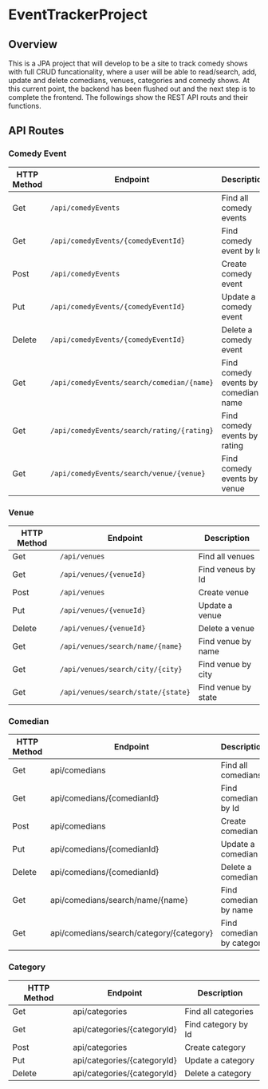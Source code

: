 # EventTrackerProject

## Overview
This is a JPA project that will develop to be a site to track comedy shows with full CRUD funcationality, where a user will be able to read/search, add, update and delete comedians, venues, categories and comedy shows. At this current point, the backend has been flushed out and the next step is to complete the frontend. The followings show the REST API routs and their functions.

## API Routes

### Comedy Event
| HTTP Method |               Endpoint             		 | Description                           |
|-------------|------------------------------------------|---------------------------------------|
|    Get      |  `/api/comedyEvents`                       | Find all comedy events                |
|    Get      |  `/api/comedyEvents/{comedyEventId}`        | Find comedy event by Id               |    
|    Post     |  `/api/comedyEvents`                       | Create comedy event                   |   
|    Put      |  `/api/comedyEvents/{comedyEventId}`       | Update a comedy event                 | 
|   Delete    |  `/api/comedyEvents/{comedyEventId}`      | Delete a comedy event                 | 
|    Get      |  `/api/comedyEvents/search/comedian/{name}` | Find comedy events by comedian name   | 
|    Get      |  `/api/comedyEvents/search/rating/{rating}` | Find comedy events by rating          | 
|    Get      |  `/api/comedyEvents/search/venue/{venue}`  | Find comedy events by venue           | 

### Venue
| HTTP Method |               Endpoint                   | Description                           |
|-------------|------------------------------------------|---------------------------------------|
|    Get      |  `/api/venues`                             | Find all venues                       |
|    Get      |  `/api/venues/{venueId}`                    | Find veneus by Id                     |    
|    Post     |  `/api/venues`                           | Create venue                          |   
|    Put      |  `/api/venues/{venueId}`                  	 | Update a venue                        | 
|   Delete    |  `/api/venues/{venueId}`                    | Delete a venue                        | 
|    Get      |  `/api/venues/search/name/{name}`           | Find venue by name                    | 
|    Get      |  `/api/venues/search/city/{city}`          | Find venue by city                    | 
|    Get      |  `/api/venues/search/state/{state}`         | Find venue by state                   | 

### Comedian
| HTTP Method |               Endpoint                   | Description                           |
|-------------|------------------------------------------|---------------------------------------|
|    Get      |  api/comedians                           | Find all comedians                    |
|    Get      |  api/comedians/{comedianId}              | Find comedian by Id                   |    
|    Post     |  api/comedians                           | Create comedian                       |   
|    Put      |  api/comedians/{comedianId}         	 | Update a comedian                     | 
|   Delete    |  api/comedians/{comedianId}              | Delete a comedian                     | 
|    Get      |  api/comedians/search/name/{name}        | Find comedian by name                 | 
|    Get      |  api/comedians/search/category/{category}| Find comedian by category             | 

### Category
| HTTP Method |               Endpoint                   | Description                           |
|-------------|------------------------------------------|---------------------------------------|
|    Get      |  api/categories                          | Find all categories                   |
|    Get      |  api/categories/{categoryId}             | Find category by Id                   |    
|    Post     |  api/categories                          | Create category                       |   
|    Put      |  api/categories/{categoryId}         	 | Update a category                     | 
|   Delete    |  api/categories/{categoryId}             | Delete a category                     | 


